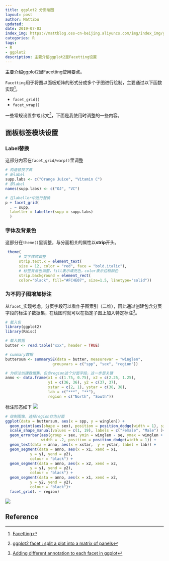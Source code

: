 ```yaml
---
title: ggplot2 分面绘图
layout: post
author: MattZou
updated: 
date: 2019-07-03
index_img: https://mattblog.oss-cn-beijing.aliyuncs.com/img/index_img/ggplot2-facet.png/bg
categories: R
tags:
- R
- ggplot2
description: 主要介绍ggplot2里Facetting设置
---
```


主要介绍ggplot2里Facetting使用要点。

`Facetting`用于将图以面板矩阵的形式分成多个子图进行绘制，主要通过以下函数实现[^1]。
- `facet_grid()`
- `facet_wrap()`

一些常规设置参考此文[^2]，下面是我使用时调整的一些内容。

## 面板标签模块设置
### Label替换
这部分内容在`facet_grid/warp()`里调整
  ``` r
  # 构造替换字典
  # 新label
  supp.labs <- c("Orange Juice", "Vitamin C")
  # 原label
  names(supp.labs) <- c("OJ", "VC")

  # 在labeller中进行替换
  p + facet_grid(
    . ~ supp, 
    labeller = labeller(supp = supp.labs)
    )
  ```

### 字体及背景色
这部分在`theme()`里调整，与分面相关的属性以**strip**开头。
  ``` r
   theme(
        # 文字样式调整
        strip.text.x = element_text(
        size = 12, color = "red", face = "bold.italic"),
        # 标签背景色调整，fill表示填充色，color表示边框颜色
        strip.background = element_rect(
        color="black", fill="#FC4E07", size=1.5, linetype="solid"))
  ```

### 为不同子图增加标注
从`facet_`实现考虑，分页字段可以看作子图索引（二维），因此通过创建包含分页字段的标注子数据集，在绘图时就可以在指定子图上加入特定标注[^3]。
``` r
# 载入包
library(ggplot2)
library(Rmisc)

# 载入数据
butter <- read.table("xxx", header = TRUE)

# summary数据
buttersum <- summarySE(data = butter, measurevar = "winglen", 
                     groupvars = c("spp", "sex", "region"))

# 为标注创建数据集，包含region这个分面字段，这一步是关键
anno <- data.frame(x1 = c(1.75, 0.75), x2 = c(2.25, 1.25), 
                   y1 = c(36, 36), y2 = c(37, 37), 
                   xstar = c(2, 1), ystar = c(38, 38),
                   lab = c("***", "**"),
                   region = c("North", "South"))
```
标注形态如下
![](https://mattblog.oss-cn-beijing.aliyuncs.com/img/ggplot2/diag2-14.png)
``` r
# 绘制图像，选择region作为分面
ggplot(data = buttersum, aes(x = spp, y = winglen)) +
  geom_point(aes(shape = sex), position = position_dodge(width = 1), size = 2)+
  scale_shape_manual(values = c(1, 19), labels = c("Female", "Male") )+
  geom_errorbar(aes(group = sex, ymin = winglen - se, ymax = winglen + se), 
                width = .2, position = position_dodge(width = 1)) +
  geom_text(data = anno, aes(x = xstar,  y = ystar, label = lab)) +
  geom_segment(data = anno, aes(x = x1, xend = x1, 
           y = y1, yend = y2),
           colour = "black") +
  geom_segment(data = anno, aes(x = x2, xend = x2, 
           y = y1, yend = y2),
           colour = "black") +
  geom_segment(data = anno, aes(x = x1, xend = x2, 
           y = y2, yend = y2),
           colour = "black")+
  facet_grid(. ~ region)
```
![](https://mattblog.oss-cn-beijing.aliyuncs.com/img/ggplot2/annofacet-15.png)

## Reference
[^1]: [Facetting](https://ggplot2.tidyverse.org/reference/index.html#section-facetting)
[^2]: [ggplot2 facet : split a plot into a matrix of panels](http://www.sthda.com/english/wiki/ggplot2-facet-split-a-plot-into-a-matrix-of-panels)
[^3]: [Adding different annotation to each facet in ggplot](https://buzzrbeeline.blog/2018/11/06/adding-different-annotation-to-each-facet-in-ggplot/)
